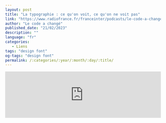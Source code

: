 ```yaml
---
layout: post
title: "La typographie : ce qu'on voit, ce qu'on ne voit pas"
link: "https://www.radiofrance.fr/franceinter/podcasts/le-code-a-change/la-typographie-ce-qu-on-voit-ce-qu-on-ne-voit-pas-6729837"
author: "Le code a changé"
published_date: "21/02/2023"
description: ""
language: "fr"
categories: 
   - Liens
tags: "design font"
og-tags: "design font"
permalink: /:categories/:year/:month/:day/:title/
---
```


<iframe src="https://embed.radiofrance.fr/franceinter/diffusion/792a3aed-d974-4eb3-be11-433a934817b8" frameborder="0" width="100%" height="auto"></iframe>